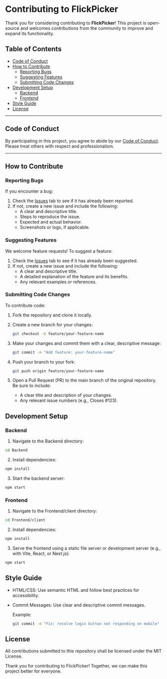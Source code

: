 # Contributing to FlickPicker

Thank you for considering contributing to **FlickPicker**! This project is open-source and welcomes contributions from the community to improve and expand its functionality.

## Table of Contents

- [Code of Conduct](#code-of-conduct)
- [How to Contribute](#how-to-contribute)
  - [Reporting Bugs](#reporting-bugs)
  - [Suggesting Features](#suggesting-features)
  - [Submitting Code Changes](#submitting-code-changes)
- [Development Setup](#development-setup)
  - [Backend](#backend)
  - [Frontend](#frontend)
- [Style Guide](#style-guide)
- [License](#license)

---

## Code of Conduct

By participating in this project, you agree to abide by our [Code of Conduct](https://mozillascience.github.io/working-open-workshop/contributing/). Please treat others with respect and professionalism.

---

## How to Contribute

### Reporting Bugs

If you encounter a bug:

1. Check the [Issues](https://github.com/gbowne1/flickpicker/issues) tab to see if it has already been reported.
2. If not, create a new issue and include the following:
   - A clear and descriptive title.
   - Steps to reproduce the issue.
   - Expected and actual behavior.
   - Screenshots or logs, if applicable.

### Suggesting Features

We welcome feature requests! To suggest a feature:

1. Check the [Issues](https://github.com/gbowne1/flickpicker/issues) tab to see if it has already been suggested.
2. If not, create a new issue and include the following:
   - A clear and descriptive title.
   - A detailed explanation of the feature and its benefits.
   - Any relevant examples or references.

### Submitting Code Changes

To contribute code:

1. Fork the repository and clone it locally.
2. Create a new branch for your changes:

   ```bash
   git checkout -b feature/your-feature-name
   ```
3. Make your changes and commit them with a clear, descriptive message:

   ```bash
   git commit -m "Add feature: your-feature-name"
   ```
4. Push your branch to your fork:

   ```bash
   git push origin feature/your-feature-name
   ```
5. Open a Pull Request (PR) to the main branch of the original repository. Be sure to include:
   - A clear title and description of your changes.
   - Any relevant issue numbers (e.g., Closes #123).

## Development Setup

### Backend

1. Navigate to the Backend directory:

```bash
cd Backend
```

2. Install dependencies:

```bash
npm install
```

3. Start the backend server:

```bash
npm start
```

### Frontend

1. Navigate to the Frontend/client directory:

```bash
cd Frontend/client
```

2. Install dependencies:

```bash
npm install
```

3. Serve the frontend using a static file server or development server (e.g., with Vite, React, or Next.js):

```bash
npm start
```

## Style Guide

- HTML/CSS: Use semantic HTML and follow best practices for accessibility.
- Commit Messages: Use clear and descriptive commit messages.

  Example:

  ```bash
  git commit -m "Fix: resolve login button not responding on mobile"
  ```

## License

All contributions submitted to this repository shall be licensed under the MIT License.

Thank you for contributing to FlickPicker! Together, we can make this project better for everyone.